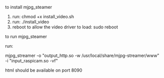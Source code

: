 to install mjpg_steamer

1. run: chmod +x install_video.sh
2. run: ./install_video
3. reboot to allow the video driver to load: sudo reboot

to run mjpg_steamer

run: 

mjpg_streamer -o "output_http.so -w /usr/local/share/mjpg-streamer/www" -i "input_raspicam.so -vf"

html should be available on port 8090